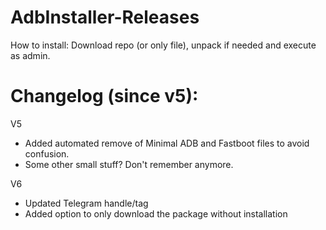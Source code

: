 # AdbInstaller-Releases
How to install: Download repo (or only file), unpack if needed and execute as admin.

# Changelog (since v5):

V5
- Added automated remove of Minimal ADB and Fastboot files to avoid confusion.
- Some other small stuff? Don't remember anymore.

V6 
- Updated Telegram handle/tag
- Added option to only download the package without installation
